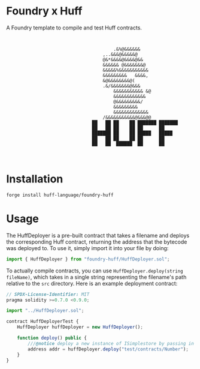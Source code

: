 # Foundry x Huff

A Foundry template to compile and test Huff contracts.

```


                                        .&%@&&&&&&
                                    ,..&&&@&&&&&@
                                    @&*&&&&@&&&&@&&
                                    &&&&&& @&&&&&&&@
                                    &&&&&%&&&&&&&&&&&
                                    &&&&&&&&&   &&&&,
                                    &@&&&&&&&&@(
                                    .&/&&&&&&&@&&&
                                        &&&&&&&&&&& &@
                                        &&&&&&&&&&&&
                                        @&&&&&&&&&/
                                        &&&&&&&&&
                                        &&&&&&&&&&&&&
                                    /&&&&&&&&&&&@&&&@@
                                ██   ██ ██    ██ ███████ ███████
                                ██   ██ ██    ██ ██      ██
                                ███████ ██    ██ █████   █████
                                ██   ██ ██    ██ ██      ██
                                ██   ██  ██████  ██      ██
```

<br>

# Installation

```
forge install huff-language/foundry-huff
```

# Usage

The HuffDeployer is a pre-built contract that takes a filename and deploys the corresponding Huff contract, returning the address that the bytecode was deployed to. To use it, simply import it into your file by doing:

```js
import { HuffDeployer } from "foundry-huff/HuffDeployer.sol";
```

To actually compile contracts, you can use `HuffDeployer.deploy(string fileName)`, which takes in a single string representing the filename's path relative to the `src` directory. Here is an example deployment contract:

```js
// SPDX-License-Identifier: MIT
pragma solidity >=0.7.0 <0.9.0;

import "../HuffDeployer.sol";

contract HuffDeployerTest {
    HuffDeployer huffDeployer = new HuffDeployer();

    function deploy() public {
        ///@notice deploy a new instance of ISimplestore by passing in the address of the deployed Huff contract
        address addr = huffDeployer.deploy("test/contracts/Number");
    }
}
```
